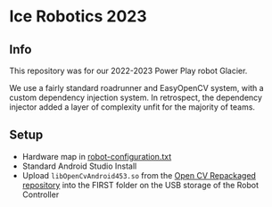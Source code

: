 # Ice Robotics 2023

## Info

This repository was for our 2022-2023 Power Play robot Glacier.

We use a fairly standard roadrunner and EasyOpenCV system, with a custom dependency injection system. In retrospect, the dependency injector added a layer of complexity unfit for the majority of teams.

## Setup

- Hardware map in [robot-configuration.txt](./robot-configuration.txt)
- Standard Android Studio Install
- Upload `libOpenCvAndroid453.so` from the [Open CV Repackaged repository](https://github.com/OpenFTC/OpenCV-Repackaged/blob/e6b694b2d601213a0adcca724bb40dadf30244fe/doc/native_libs/arm64-v8a/libOpenCvAndroid453.so) into the FIRST folder on the USB storage of the Robot
  Controller
